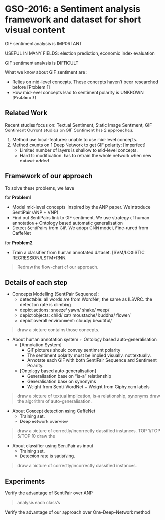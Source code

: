 
# GSO-2016: a Sentiment analysis framework and dataset for short visual content

GIF sentiment analysis is IMPORTANT

USEFUL IN MANY FIELDS: election prediction, economic index evaluation

GIF sentiment analysis is DIFFICULT

What we know about GIF sentiment are :
		
* Relies on mid-level concepts. These concepts haven’t been researched before [Problem 1]
* How mid-level concepts lead to sentiment polarity is UNKNOWN [Problem 2]

## Related Work
Recent studies focus on: Textual Sentiment, Static Image Sentiment, GIF Sentiment
Current studies on GIF Sentiment has 2 approaches:

1. Method use local-features: unable to use mid-level concepts.
2. Method counts on 1 Deep Network to get GIF polarity: [imperfect]
	* Limited number of layers is shallow to mid-level concepts. 
	* Hard to modification. has to retrain the whole network when new dataset added

## Framework of our approach

To solve these problems, we have

for **Problem1**	
	
* Model mid-level concepts: Inspired by the ANP paper.  We introduce SentiPair (ANP + VNP)
* Find out SentiPairs link to GIF sentiment.  We use strategy of human annotation + Ontology based automatic 	generalisation 
* Detect SentiPairs from GIF. We adopt CNN model, Fine-tuned from CaffeNet

for **Problem2**

* Train a classifier from human annotated dataset. [SVM/LOGISTIC REGRESSION/LSTM+RNN]
>	Redraw the flow-chart of our approach.

## Details of each step

* Concepts Modelling (SentiPair Sequence): 
	* detectable: all words are from WordNet, the same as ILSVRC. the detection rate is climbing
	* depict actions: sneeze/ yawn/ shake/ weep/ 
	* depict objects: child/ cat/ moustache/ buddha/ flower/
	* depict overall environment: cloudy/ beautiful/ 

>	draw a picture contains those concepts. 

* About human annotation system + Ontology based auto-generalisation
	* [Annotation System]
		* GIF pictures should convey sentiment polarity
		* The sentiment polarity must be implied visually, not textually.
		*  Annotate each GIF with both SentiPair Sequence and Sentiment Polarity.
	* [Ontology based auto-generalisation]
		* Generalisation base on “is-a” relationship
		* Generalisation base on synonyms
		* Weight from Senti-WordNet + Weight from Giphy.com labels

>	draw a picture of textual implication, is-a relationship, synonyms
>	draw the algorithm of auto-generalisation. 

* About Concept detection using CaffeNet
	* Training set.
	* Deep network overview
>	draw a picture of correctly/incorrectly classified instances. TOP 1/TOP 5/TOP 10
>	draw the 

* About classifier using SentiPair as input
	* Training set.
	* Detection rate is satisfying.
>	draw a picture of correctly/incorrectly classified instances.

## Experiments
Verify the advantage of SentiPair over ANP
>	analysis each class’s 

Verify the advantage of our approach over One-Deep-Network method










 
